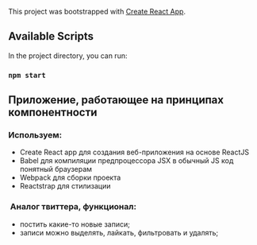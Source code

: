 This project was bootstrapped with [Create React App](https://github.com/facebook/create-react-app).

## Available Scripts

In the project directory, you can run:

### `npm start`

## Приложение, работающее на принципах компонентности
### Используем: 
* Create React app для создания веб-приложения на основе ReactJS   
* Babel для компиляции предпроцессора JSX в обычный JS код понятный браузерам
* Webpack для сборки проекта
* Reactstrap для стилизации

###  Аналог твиттера, функционал:
* постить какие-то новые записи;
* записи можно выделять, лайкать, фильтровать и удалять;

